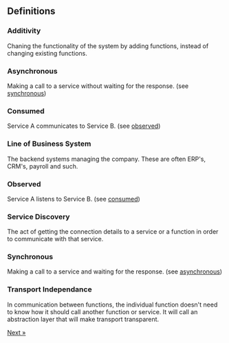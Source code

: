 ## Definitions

### Additivity

Chaning the functionality of the system by adding functions, instead of changing existing functions.

### Asynchronous

Making a call to a service without waiting for the response. (see [synchronous](#synchronous))

### Consumed

Service A communicates to Service B. (see [observed](#observed))

### Line of Business System

The backend systems managing the company. These are often ERP's, CRM's, payroll and such.

### Observed

Service A listens to Service B. (see [consumed](#consumed))

### Service Discovery

The act of getting the connection details to a service or a function in order to communicate with that service.

### Synchronous

Making a call to a service and waiting for the response. (see [asynchronous](#asynchronous))

### Transport Independance

In communication between functions, the individual function doesn't need to know how it should call another function or service. It will call an abstraction layer that will make transport transparent.

[Next &raquo;](030_versions.html)
